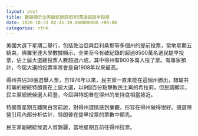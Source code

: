 ```yaml
---
layout: post
title: 數據顯示全美破紀錄逾8500萬選民提早投票　
date: 2020-10-31 02:41:39.000000000 +08:00
categories: rthk
---
```


美國大選下星期二舉行，包括佐治亞與亞利桑那等多個州的提前投票，當地星期五結束。佛羅里達大學數據顯示，全美至今有破紀錄的超過8500萬名選民提早投票，佔上屆大選總投票人數超過六成，其中得州有900多萬人投了票。有專家預計，今屆大選的投票率將會是自1908年以來最高。

得州共佔38張選舉人票，自1976年以來，民主黨一直未能在這個州勝出，隸屬共和黨的總統特朗普在上屆大選，以9個百分點擊敗民主黨的希拉莉，但民調顯示，民主黨總統候選人拜登，今屆與特朗普在得州的支持度相當接近。

特朗普星期五離開白宮前說，對得州選情感到樂觀，形容在得州做得很好。競選陣營引用內部分析估計，特朗普在提早投票的票數中領先。

民主黨副總統候選人賀錦麗，當地星期五前往得州拉票。
